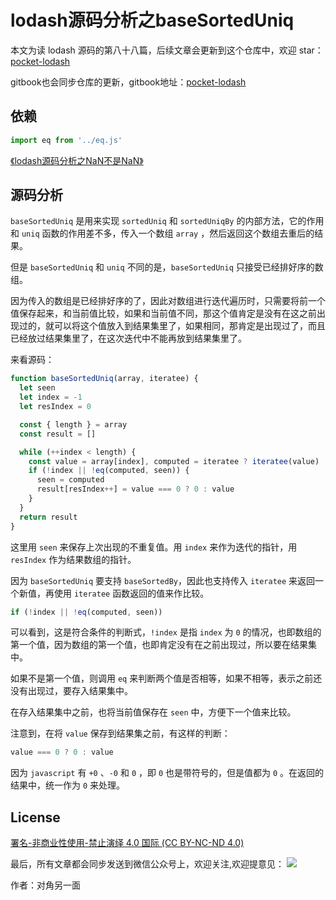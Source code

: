 # lodash源码分析之baseSortedUniq

本文为读 lodash 源码的第八十八篇，后续文章会更新到这个仓库中，欢迎 star：[pocket-lodash](https://github.com/yeyuqiudeng/pocket-lodash)

gitbook也会同步仓库的更新，gitbook地址：[pocket-lodash](https://www.gitbook.com/book/yeyuqiudeng/pocket-lodash/details)

## 依赖

```javascript
import eq from '../eq.js'
```

[《lodash源码分析之NaN不是NaN》](../eq.md)

## 源码分析

`baseSortedUniq` 是用来实现 `sortedUniq` 和 `sortedUniqBy` 的内部方法，它的作用和 `uniq` 函数的作用差不多，传入一个数组 `array` ，然后返回这个数组去重后的结果。

但是 `baseSortedUniq` 和 `uniq` 不同的是，`baseSortedUniq` 只接受已经排好序的数组。

因为传入的数组是已经排好序的了，因此对数组进行迭代遍历时，只需要将前一个值保存起来，和当前值比较，如果和当前值不同，那这个值肯定是没有在这之前出现过的，就可以将这个值放入到结果集里了，如果相同，那肯定是出现过了，而且已经放过结果集里了，在这次迭代中不能再放到结果集里了。

来看源码：

```javascript
function baseSortedUniq(array, iteratee) {
  let seen
  let index = -1
  let resIndex = 0

  const { length } = array
  const result = []

  while (++index < length) {
    const value = array[index], computed = iteratee ? iteratee(value) : value
    if (!index || !eq(computed, seen)) {
      seen = computed
      result[resIndex++] = value === 0 ? 0 : value
    }
  }
  return result
}
```

这里用 `seen` 来保存上次出现的不重复值。用 `index` 来作为迭代的指针，用 `resIndex` 作为结果数组的指针。

因为 `baseSortedUniq` 要支持 `baseSortedBy`，因此也支持传入 `iteratee` 来返回一个新值，再使用 `iteratee` 函数返回的值来作比较。

```javascript
if (!index || !eq(computed, seen))
```

可以看到，这是符合条件的判断式，`!index` 是指 `index` 为 `0` 的情况，也即数组的第一个值，因为数组的第一个值，也即肯定没有在之前出现过，所以要在结果集中。

如果不是第一个值，则调用 `eq` 来判断两个值是否相等，如果不相等，表示之前还没有出现过，要存入结果集中。

在存入结果集中之前，也将当前值保存在 `seen` 中，方便下一个值来比较。

注意到，在将 `value` 保存到结果集之前，有这样的判断：

```javascript
value === 0 ? 0 : value
```

因为 `javascript` 有 `+0` 、`-0` 和 `0` ，即 `0` 也是带符号的，但是值都为 `0` 。在返回的结果中，统一作为 `0` 来处理。

## License

[署名-非商业性使用-禁止演绎 4.0 国际 (CC BY-NC-ND 4.0)](http://creativecommons.org/licenses/by-nc-nd/4.0/)

最后，所有文章都会同步发送到微信公众号上，欢迎关注,欢迎提意见：  ![](https://raw.githubusercontent.com/yeyuqiudeng/resource/master/images/qrcode_front-end-article.jpg) 

作者：对角另一面 